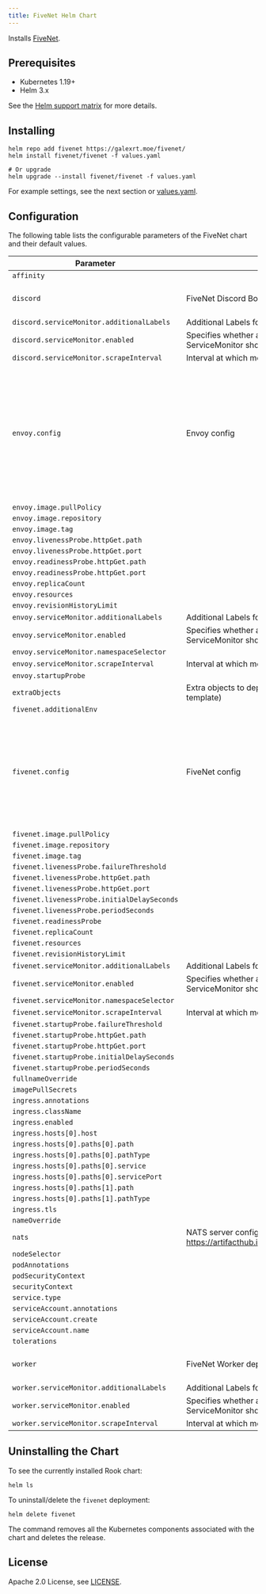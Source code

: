 ```yaml
---
title: FiveNet Helm Chart
---
```

<!---
Document is generated by `make helm-docs`. DO NOT EDIT.
Edit the corresponding *.gotmpl.md file instead
-->

Installs [FiveNet](https://github.com/galexrt/fivenet).

## Prerequisites

* Kubernetes 1.19+
* Helm 3.x

See the [Helm support matrix](https://helm.sh/docs/topics/version_skew/) for more details.

## Installing

```console
helm repo add fivenet https://galexrt.moe/fivenet/
helm install fivenet/fivenet -f values.yaml

# Or upgrade
helm upgrade --install fivenet/fivenet -f values.yaml
```

For example settings, see the next section or [values.yaml](/charts/fivenet/values.yaml).

## Configuration

The following table lists the configurable parameters of the FiveNet chart and their default values.

| Parameter | Description | Default |
|-----------|-------------|---------|
| `affinity` |  | `{}` |
| `discord` | FiveNet Discord Bot deployment config | `{"additionalEnv":[],"enabled":true,"image":{"pullPolicy":"IfNotPresent","repository":"docker.io/galexrt/fivenet","tag":""},"livenessProbe":{"httpGet":{"path":"/readiness","port":"metrics"},"initialDelaySeconds":15,"periodSeconds":10},"readinessProbe":null,"replicaCount":1,"resources":{},"revisionHistoryLimit":1,"serviceMonitor":{"additionalLabels":{},"enabled":false,"namespaceSelector":null,"scrapeInterval":"30s"},"startupProbe":{"failureThreshold":20,"httpGet":{"path":"/readiness","port":"metrics"},"initialDelaySeconds":5,"periodSeconds":10}}` |
| `discord.serviceMonitor.additionalLabels` | Additional Labels for the ServiceMonitor object | `{}` |
| `discord.serviceMonitor.enabled` | Specifies whether a prometheus-operator ServiceMonitor should be created | `false` |
| `discord.serviceMonitor.scrapeInterval` | Interval at which metrics should be scraped | `"30s"` |
| `envoy.config` | Envoy config | `{"admin":{"access_log_path":"/tmp/admin_access.log","address":{"socket_address":{"address":"0.0.0.0","port_value":9901}}},"layered_runtime":{"layers":[{"name":"static_layer_0","static_layer":{"envoy":{"resource_limits":{"listener":{"example_listener_name":{"connection_limit":5000}}}},"overload":{"global_downstream_max_connections":25000}}}]},"static_resources":{"clusters":[{"connect_timeout":"0.5s","http2_protocol_options":{},"lb_policy":"round_robin","load_assignment":{"cluster_name":"cluster_0","endpoints":[{"lb_endpoints":[{"endpoint":{"address":{"socket_address":{"address":"{{ include \"fivenet.fullname\" . }}","port_value":9090}}}}]}]},"name":"fivenet_service","type":"logical_dns"}],"listeners":[{"address":{"socket_address":{"address":"0.0.0.0","port_value":8181}},"filter_chains":[{"filters":[{"name":"envoy.filters.network.http_connection_manager","typed_config":{"@type":"type.googleapis.com/envoy.extensions.filters.network.http_connection_manager.v3.HttpConnectionManager","codec_type":"auto","common_http_protocol_options":{"headers_with_underscores_action":"REJECT_REQUEST","idle_timeout":"1800s"},"http2_protocol_options":{"initial_connection_window_size":1048576,"initial_stream_window_size":65536,"max_concurrent_streams":200},"http_filters":[{"name":"envoy.filters.http.grpc_web","typed_config":{"@type":"type.googleapis.com/envoy.extensions.filters.http.grpc_web.v3.GrpcWeb"}},{"name":"envoy.filters.http.cors","typed_config":{"@type":"type.googleapis.com/envoy.extensions.filters.http.cors.v3.Cors"}},{"name":"envoy.filters.http.router","typed_config":{"@type":"type.googleapis.com/envoy.extensions.filters.http.router.v3.Router"}}],"request_timeout":"0s","route_config":{"name":"local_route","virtual_hosts":[{"cors":{"allow_headers":"keep-alive,user-agent,cache-control,content-type,content-transfer-encoding,x-accept-content-transfer-encoding,x-accept-response-streaming,x-user-agent,x-grpc-web,grpc-timeout,authorization","allow_methods":"GET, PUT, DELETE, POST, OPTIONS","allow_origin_string_match":[{"safe_regex":{"google_re2":{},"regex":"\\*"}}],"expose_headers":"grpc-status,grpc-message","max_age":"1728000"},"domains":["*"],"name":"local_service","routes":[{"match":{"prefix":"/grpc/"},"route":{"cluster":"fivenet_service","idle_timeout":"0s","max_stream_duration":{"grpc_timeout_header_max":"35s"},"prefix_rewrite":"/","timeout":"0s"}}]}]},"stat_prefix":"ingress_http","stream_idle_timeout":"0s","use_remote_address":true}}]}],"name":"listener_0"}]}}` |
| `envoy.image.pullPolicy` |  | `"IfNotPresent"` |
| `envoy.image.repository` |  | `"docker.io/envoyproxy/envoy"` |
| `envoy.image.tag` |  | `"v1.29.1"` |
| `envoy.livenessProbe.httpGet.path` |  | `"/ready"` |
| `envoy.livenessProbe.httpGet.port` |  | `"admin"` |
| `envoy.readinessProbe.httpGet.path` |  | `"/ready"` |
| `envoy.readinessProbe.httpGet.port` |  | `"admin"` |
| `envoy.replicaCount` |  | `2` |
| `envoy.resources` |  | `{}` |
| `envoy.revisionHistoryLimit` |  | `1` |
| `envoy.serviceMonitor.additionalLabels` | Additional Labels for the ServiceMonitor object | `{}` |
| `envoy.serviceMonitor.enabled` | Specifies whether a prometheus-operator ServiceMonitor should be created | `false` |
| `envoy.serviceMonitor.namespaceSelector` |  | `nil` |
| `envoy.serviceMonitor.scrapeInterval` | Interval at which metrics should be scraped | `"30s"` |
| `envoy.startupProbe` |  | `nil` |
| `extraObjects` | Extra objects to deploy (value evaluated as a template) | `[]` |
| `fivenet.additionalEnv` |  | `[]` |
| `fivenet.config` | FiveNet config | `{"audit":{"retentionDays":90},"cache":{"refreshTime":"2m"},"database":{"connMaxIdleTime":"15m","connMaxLifetime":"60m","dsn":"DB_USER:DB_PASS@tcp(DB_HOST:DB_PORT)/DB_NAME?collation=utf8mb4_unicode_ci&parseTime=True&loc=Europe%2FBerlin","maxIdleConns":5,"maxOpenConns":32},"discord":{"bot":{"commands":{"enabled":true},"enabled":true,"groupSync":{"enabled":false,"mapping":{}},"inviteURL":"your_discord_bot_invite_url","presence":{"gameStatus":"FiveNet"},"syncInterval":"15m","token":"your_discord_bot_token","userInfoSync":{"employeeRoleFormat":"%s Personal","enabled":false,"gradeRoleFormat":"[%grade%] %grade_label%","ignoreJobs":[],"jobsAbsceneRoleName":"Absent","nicknameRegex":"^(?P<prefix>\\[\\S+][ ]*)?(?P<name>[^\\[]+)(?P<suffix>[ ]*\\[\\S+])?"}}},"game":{"auth":{"defaultPermissions":[{"category":"AuthService","name":"ChooseCharacter"},{"category":"CompletorService","name":"CompleteJobs"},{"category":"DocStoreService","name":"ListDocuments"},{"category":"DocStoreService","name":"GetDocument"},{"category":"DocStoreService","name":"PostComment"}],"signupEnabled":true,"superuserGroups":["projektleiter","teamleitung"]},"dispatchCenter":{"convertJobs":[]},"hiddenJobs":["fib"],"livemap":{"dbRefreshTime":"1s","jobs":["ambulance","doj","fib","police"],"refreshTime":"3s350ms"},"publicJobs":["ambulance","doj","gov","police"],"unemployedJob":{"grade":1,"name":"unemployed"}},"grpc":{"listen":":9090"},"http":{"adminListen":":7070","links":{"imprint":"https://example.com/your_imprint/","privacyPolicy":"https://example.com/your_privacy_policy/"},"listen":":8080","publicURL":"https://fivenet.example.com","sessions":{"cookieSecret":"your_generated_cookie_secret","domain":"localhost"}},"imageProxy":{"cachePrefix":"images/","enabled":true,"options":{"allowHosts":[],"denyHosts":[]},"url":"/api/image_proxy/"},"jwt":{"secret":"your_generated_jwt_secret"},"logLevel":"INFO","mode":"release","nats":{"url":"nats://localhost:4222"},"oauth2":{"providers":[]},"storage":{"filesystem":{"path":"/data"},"s3":{"accessKeyID":"","bucketName":"","endpoint":"","region":"us-east-1","secretAccessKey":"","useSSL":true},"type":"filesystem"},"tracing":{"enabled":false,"environment":"live","ratio":0.1,"url":""}}` |
| `fivenet.image.pullPolicy` |  | `"IfNotPresent"` |
| `fivenet.image.repository` |  | `"docker.io/galexrt/fivenet"` |
| `fivenet.image.tag` |  | `""` |
| `fivenet.livenessProbe.failureThreshold` |  | `3` |
| `fivenet.livenessProbe.httpGet.path` |  | `"/readiness"` |
| `fivenet.livenessProbe.httpGet.port` |  | `"metrics"` |
| `fivenet.livenessProbe.initialDelaySeconds` |  | `25` |
| `fivenet.livenessProbe.periodSeconds` |  | `10` |
| `fivenet.readinessProbe` |  | `nil` |
| `fivenet.replicaCount` |  | `1` |
| `fivenet.resources` |  | `{}` |
| `fivenet.revisionHistoryLimit` |  | `1` |
| `fivenet.serviceMonitor.additionalLabels` | Additional Labels for the ServiceMonitor object | `{}` |
| `fivenet.serviceMonitor.enabled` | Specifies whether a prometheus-operator ServiceMonitor should be created | `false` |
| `fivenet.serviceMonitor.namespaceSelector` |  | `nil` |
| `fivenet.serviceMonitor.scrapeInterval` | Interval at which metrics should be scraped | `"30s"` |
| `fivenet.startupProbe.failureThreshold` |  | `30` |
| `fivenet.startupProbe.httpGet.path` |  | `"/readiness"` |
| `fivenet.startupProbe.httpGet.port` |  | `"metrics"` |
| `fivenet.startupProbe.initialDelaySeconds` |  | `20` |
| `fivenet.startupProbe.periodSeconds` |  | `10` |
| `fullnameOverride` |  | `""` |
| `imagePullSecrets` |  | `[]` |
| `ingress.annotations` |  | `{}` |
| `ingress.className` |  | `"nginx"` |
| `ingress.enabled` |  | `true` |
| `ingress.hosts[0].host` |  | `"chart-example.local"` |
| `ingress.hosts[0].paths[0].path` |  | `"/grpc"` |
| `ingress.hosts[0].paths[0].pathType` |  | `"Prefix"` |
| `ingress.hosts[0].paths[0].service` |  | `"envoy"` |
| `ingress.hosts[0].paths[0].servicePort` |  | `"grpc"` |
| `ingress.hosts[0].paths[1].path` |  | `"/"` |
| `ingress.hosts[0].paths[1].pathType` |  | `"Prefix"` |
| `ingress.tls` |  | `[]` |
| `nameOverride` |  | `""` |
| `nats` | NATS server config values: https://artifacthub.io/packages/helm/nats/nats#values | `{"config":{"cluster":{"enabled":true,"replicas":3},"jetstream":{"enabled":true,"fileStore":{"enabled":true,"pvc":{"enabled":true,"size":"5Gi"}},"memoryStore":{"enabled":true,"maxSize":"64Mi"}},"merge":{"accounts":{"fivenet":{"jetstream":"enabled","users":[{"password":"fivenet","user":"fivenet"}]}}}},"enabled":true}` |
| `nodeSelector` |  | `{}` |
| `podAnnotations` |  | `{}` |
| `podSecurityContext` |  | `{}` |
| `securityContext` |  | `{}` |
| `service.type` |  | `"ClusterIP"` |
| `serviceAccount.annotations` |  | `{}` |
| `serviceAccount.create` |  | `true` |
| `serviceAccount.name` |  | `""` |
| `tolerations` |  | `[]` |
| `worker` | FiveNet Worker deployment config | `{"additionalEnv":[],"enabled":true,"image":{"pullPolicy":"IfNotPresent","repository":"docker.io/galexrt/fivenet","tag":""},"livenessProbe":{"httpGet":{"path":"/readiness","port":"metrics"},"initialDelaySeconds":15,"periodSeconds":10},"readinessProbe":null,"replicaCount":1,"resources":{},"revisionHistoryLimit":1,"serviceMonitor":{"additionalLabels":{},"enabled":false,"namespaceSelector":null,"scrapeInterval":"30s"},"startupProbe":{"failureThreshold":20,"httpGet":{"path":"/readiness","port":"metrics"},"initialDelaySeconds":5,"periodSeconds":10}}` |
| `worker.serviceMonitor.additionalLabels` | Additional Labels for the ServiceMonitor object | `{}` |
| `worker.serviceMonitor.enabled` | Specifies whether a prometheus-operator ServiceMonitor should be created | `false` |
| `worker.serviceMonitor.scrapeInterval` | Interval at which metrics should be scraped | `"30s"` |

## Uninstalling the Chart

To see the currently installed Rook chart:

```console
helm ls
```

To uninstall/delete the `fivenet` deployment:

```console
helm delete fivenet
```

The command removes all the Kubernetes components associated with the chart and deletes the release.

## License

Apache 2.0 License, see [LICENSE](/LICENSE).
